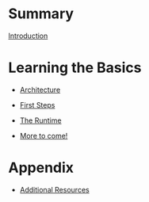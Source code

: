 # Summary
[Introduction](README.md)

# Learning the Basics
- [Architecture](architecture.md)
- [First Steps](first-steps.md)
- [The Runtime](the-runtime.md)

- [More to come!]()

<!--
- [Layout]()
- [Styling]()
- [Concurrency]()

# Scaling Applications
- [Structure]()
- [State]()
- [Laziness]()

# Extending the Runtime
- [Widgets]()
- [Subscriptions]()
- [Themes]()
- [Shells]()
- [Renderers]()
-->

# Appendix
- [Additional Resources](additional-resources.md)
